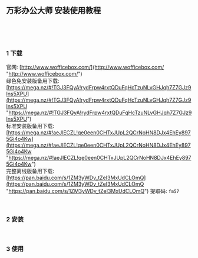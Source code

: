 ## 万彩办公大师 安装使用教程  

​    

​    

### 1 下载  

官网: [http://www.wofficebox.com/](http://www.wofficebox.com/ "http://www.wofficebox.com/")  
绿色免安装版备用下载: [https://mega.nz/#!TGJ3FQyA!rydFrpw4rxtQDuFqHcTzuNLvGHJqh7Z7GJz9Ins5XPU](https://mega.nz/#!TGJ3FQyA!rydFrpw4rxtQDuFqHcTzuNLvGHJqh7Z7GJz9Ins5XPU "https://mega.nz/#!TGJ3FQyA!rydFrpw4rxtQDuFqHcTzuNLvGHJqh7Z7GJz9Ins5XPU")  
标准安装版备用下载: [https://mega.nz/#!aeJlECZL!qe0een0CHTxJUpL2QCrNoHN8DJx4EhEy8975Gi4o4Kw](https://mega.nz/#!aeJlECZL!qe0een0CHTxJUpL2QCrNoHN8DJx4EhEy8975Gi4o4Kw "https://mega.nz/#!aeJlECZL!qe0een0CHTxJUpL2QCrNoHN8DJx4EhEy8975Gi4o4Kw")  
完整离线版备用下载: [https://pan.baidu.com/s/1ZM3yWDv_tZeI3MxUdCLOmQ](https://pan.baidu.com/s/1ZM3yWDv_tZeI3MxUdCLOmQ "https://pan.baidu.com/s/1ZM3yWDv_tZeI3MxUdCLOmQ") 提取码: `fm57`  

​    

### 2 安装    

​    

### 3 使用  







